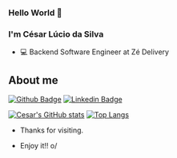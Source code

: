 ### Hello World 👋

### I'm César Lúcio da Silva

- :computer: Backend Software Engineer at Zé Delivery

## About me

[![Github Badge](https://img.shields.io/badge/-Github-000?style=flat-square&logo=Github&logoColor=white&link=https://github.com/cesarlucio)](https://github.com/cesarlucio)
[![Linkedin Badge](https://img.shields.io/badge/LinkedIn-0077B5?style=for-the-badge&logo=linkedin&logoColor=white&link=https://www.linkedin.com/in/cesar-lucio-da-silva/)](https://www.linkedin.com/in/cesar-lucio-da-silva/)

[![Cesar's GitHub stats](https://github-readme-stats.vercel.app/api?username=cesarlucio&count_private=true)](https://github.com/cesarlucio/github-readme-stats)
[![Top Langs](https://github-readme-stats.vercel.app/api/top-langs/?username=cesarlucio&langs_count=8&count_private=true)](https://github.com/cesarlucio/github-readme-stats)

- Thanks for visiting.

- Enjoy it!! o/
<!--
**cesarlucio/CesarLucio** is a ✨ _special_ ✨ repository because its `README.md` (this file) appears on your GitHub profile.

Here are some ideas to get you started:

- 🔭 I’m currently working on ...
- 🌱 I’m currently learning ...
- 👯 I’m looking to collaborate on ...
- 🤔 I’m looking for help with ...
- 💬 Ask me about ...
- 📫 How to reach me: ...
- 😄 Pronouns: ...
- ⚡ Fun fact: ...
- :computer: Jr Backend Software Engineer at Zé Delivery
-->
